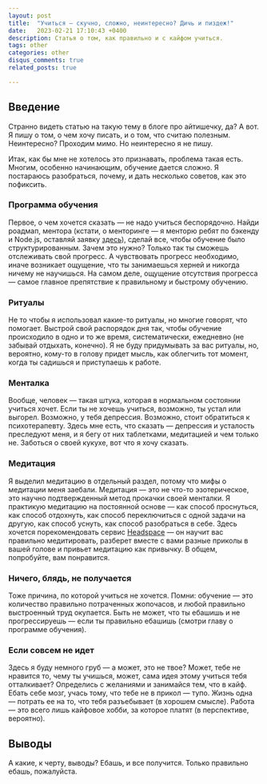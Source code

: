 ```yaml
---
layout: post
title:  "Учиться — скучно, сложно, неинтересно? Дичь и пиздеж!"
date:   2023-02-21 17:10:43 +0400
description: Статья о том, как правильно и с кайфом учиться.
tags: other
categories: other
disqus_comments: true
related_posts: true

---
```


## Введение

Странно видеть статью на такую тему в блоге про айтишечку, да? А вот. Я пишу о том, о чем хочу писать, и о том, что считаю полезным. Неинтересно? Проходим мимо. Но неинтересно я не пишу.

Итак, как бы мне не хотелось это признавать, проблема такая есть. Многим, особенно начинающим, обучение дается сложно. Я постараюсь разобраться, почему, и дать несколько советов, как это пофиксить.

### Программа обучения

Первое, о чем хочется сказать — не надо учиться беспорядочно. Найди роадмап, ментора (кстати, о менторинге — я менторю ребят по бэкенду и Node.js, оставляй заявку [здесь](https://sptm.dev/teaching/)), сделай все, чтобы обучение было структурированным. Зачем это нужно? Только так ты сможешь отслеживать свой прогресс. А чувствовать прогресс необходимо, иначе возникает ощущение, что ты занимаешься херней и никогда ничему не научишься. На самом деле, ощущение отсутствия прогресса — самое главное препятствие к правильному и быстрому обучению.

### Ритуалы

Не то чтобы я использовал какие-то ритуалы, но многие говорят, что помогает. Выстрой свой распорядок дня так, чтобы обучение происходило в одно и то же время, систематически, ежедневно (не забывай отдыхать, конечно). Я не буду придумывать за вас ритуалы, но, вероятно, кому-то в голову придет мысль, как облегчить тот момент, когда ты садишься и приступаешь к работе.

### Менталка

Вообще, человек — такая штука, которая в нормальном состоянии учиться хочет. Если ты не хочешь учиться, возможно, ты устал или выгорел. Возможно, у тебя депрессия. Возможно, стоит обратиться к психотерапевту. Здесь мне есть, что сказать — депрессия и усталость преследуют меня, и я бегу от них таблетками, медитацией и чем только не. Заботься о своей кукухе, вот что я хочу сказать.

### Медитация

Я выделил медитацию в отдельный раздел, потому что мифы о медитации меня заебали. Медитация — это не что-то эзотерическое, это научно подтвержденный метод прокачки своей менталки. Я практикую медитацию на постоянной основе — как способ проснуться, как способ отдохнуть, как способ переключиться с одной задачи на другую, как способ уснуть, как способ разобраться в себе. Здесь хочется порекомендовать сервис [Headspace](http://headspace.com) — он научит вас правильно медитировать, разберет вместе с вами разные приколы в вашей голове и привьет медитацию как привычку. В общем, попробуйте, вам понравится.

### Ничего, блядь, не получается

Тоже причина, по которой учиться не хочется. Помни: обучение — это количество правильно потраченных жопочасов, и любой правильно выстроенный труд окупается. Быть не может, что ты ебашишь и не прогрессируешь — если ты правильно ебашишь (смотри главу о программе обучения).

### Если совсем не идет

Здесь я буду немного груб — а может, это не твое? Может, тебе не нравится то, чему ты учишься, может, сама идея этому учиться тебя отталкивает? Определись с желаниями и занимайся тем, что в кайф. Ебать себе мозг, учась тому, что тебе не в прикол — тупо. Жизнь одна — потрать ее на то, что тебя разъебывает (в хорошем смысле). Работа — это всего лишь кайфовое хобби, за которое платят (в перспективе, вероятно).

## Выводы

А какие, к черту, выводы? Ебашь, и все получится. Только правильно ебашь, пожалуйста.


